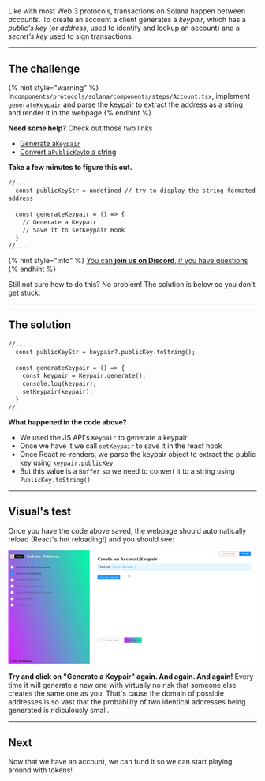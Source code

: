# 

Like with most Web 3 protocols, transactions on Solana happen between *accounts*.  To create an account a client generates a *keypair*, which has a *public's key* (or *address*, used to identify and lookup an account) and a *secret's key* used to sign transactions.

----------------------------------

## The challenge

{% hint style="warning" %}
In`components/protocols/solana/components/steps/Account.tsx`, implement `generateKeypair` and parse the keypair to extract the address as a string and render it in the webpage
{% endhint %}

**Need some help?** Check out those two links
* [Generate a`Keypair`](https://solana-labs.github.io/solana-web3.js/classes/Keypair.html#constructor)  
* [Convert a`PublicKey`to a string](https://solana-labs.github.io/solana-web3.js/classes/PublicKey.html#tostring)

**Take a few minutes to figure this out.**

```tsx
//...
  const publicKeyStr = undefined // try to display the string formated address

  const generateKeypair = () => {
    // Generate a Keypair
    // Save it to setKeypair Hook
  }
//...
```

{% hint style="info" %}
[You can **join us on Discord**, if you have questions](https://discord.gg/fszyM7K)
{% endhint %}

Still not sure how to do this? No problem! The solution is below so you don't get stuck.

----------------------------------

## The solution

```tsx
//...
  const publicKeyStr = keypair?.publicKey.toString();

  const generateKeypair = () => {
    const keypair = Keypair.generate();
    console.log(keypair);
    setKeypair(keypair);
  }
//...
```

**What happened in the code above?**

* We used the JS API's `Keypair` to generate a keypair
* Once we have it we call `setKeypair` to save it in the react hook
* Once React re-renders, we parse the keypair object to extract the public key using `keypair.publicKey`
* But this value is a `Buffer` so we need to convert it to a string using `PublicKey.toString()`

----------------------------------

## Visual's test

Once you have the code above saved, the webpage should automatically reload (React's hot reloading!) and you should see:

![](../../../.gitbook/assets/solana-account.gif)

**Try and click on "Generate a Keypair" again. And again. And again!** Every time it will generate a new one with virtually no risk that someone else creates the same one as you. That's cause the domain of possible addresses is so vast that the probability of two identical addresses being generated is ridiculously small.

----------------------------------

## Next

Now that we have an account, we can fund it so we can start playing around with tokens!
